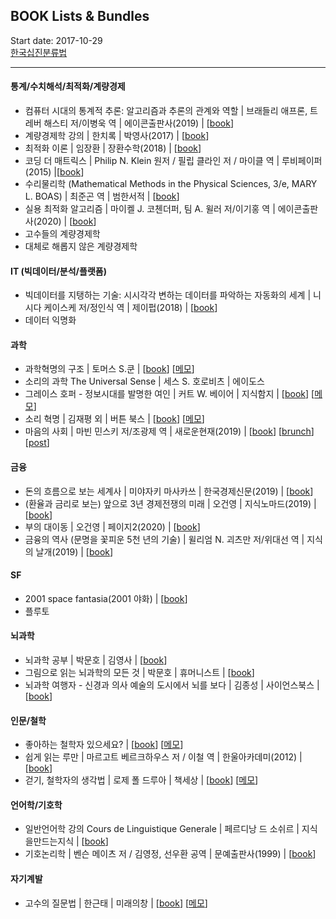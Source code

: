 ## BOOK Lists & Bundles 
Start date: 2017-10-29 <br>
[한국십진분류법](https://ko.wikipedia.org/wiki/%ED%95%9C%EA%B5%AD%EC%8B%AD%EC%A7%84%EB%B6%84%EB%A5%98%EB%B2%95)
<hr/>

#### 통계/수치해석/최적화/계량경제
* 컴퓨터 시대의 통계적 추론: 알고리즘과 추론의 관계와 역할 | 브래들리 애프론, 트레버 해스티 저/이병욱 역 | 에이콘출판사(2019) | [[book](http://www.yes24.com/Product/Goods/71829251)]
* 계량경제학 강의 | 한치록 | 박영사(2017) | [[book](http://www.yes24.com/Product/Goods/36418498)]
* 최적화 이론 | 임장환 | 장환수학(2018) | [[book](http://www.yes24.com/Product/Goods/64087284)]
* 코딩 더 매트릭스 | Philip N. Klein 원저 / 필립 클라인 저 / 마이클 역 | 루비페이퍼(2015) |[[book]( http://www.yes24.com/Product/Goods/17967245)]
* 수리물리학  (Mathematical Methods in the Physical Sciences, 3/e, MARY L. BOAS) | 최준곤 역 | 범한서적 | [[book](http://www.yes24.com/Product/Goods/70238375)]
* 실용 최적화 알고리즘 | 마이켈 J. 코첸더퍼, 팀 A. 윌러 저/이기홍 역 | 에이콘출판사(2020) | [[book](http://www.yes24.com/Product/Goods/92563359)]
* 고수들의 계량경제학
* 대체로 해롭지 않은 계량경제학 

#### IT (빅데이터/분석/플랫폼)
* 빅데이터를 지탱하는 기술: 시시각각 변하는 데이터를 파악하는 자동화의 세계 | 니시다 케이스케 저/정인식 역 | 제이펍(2018) | [[book](http://www.yes24.com/Product/Goods/66277191)]
* 데이터 익명화 

#### 과학
* 과학혁명의 구조 | 토머스 S.쿤 | [[book](http://www.kyobobook.co.kr/product/detailViewKor.laf?barcode=9788972915546)] [[메모](https://github.com/knlee-voice/BookNotes/blob/master/9788972915546_171212.md)]
* 소리의 과학 The Universal Sense | 세스 S. 호로비츠 | 에이도스  
* 그레이스 호퍼 - 정보시대를 발명한 여인 | 커트 W. 베이어 | 지식함지 | [[book](http://www.kyobobook.co.kr/product/detailViewKor.laf?barcode=9791195258499)] [[메모](https://github.com/knlee-voice/BookNotes/blob/master/9791195258499_180225.md)]
* 소리 혁명 | 김재평 외 | 버튼 북스 | [[book](http://www.kyobobook.co.kr/product/detailViewKor.laf?barcode=9791187320180)] [[메모](https://github.com/knlee-voice/BookNotes/blob/master/9791187320180_180418.md)]
* 마음의 사회 | 마빈 민스키 저/조광제 역 | 새로운현재(2019) | [[book](http://www.yes24.com/Product/Goods/69318285)] [[brunch](https://brunch.co.kr/@minnation/888)] [[post](https://m.post.naver.com/viewer/postView.nhn?volumeNo=17909791)]  

#### 금융
* 돈의 흐름으로 보는 세계사 | 미야자키 마사카쓰 | 한국경제신문(2019) | [[book](http://www.yes24.com/Product/Goods/78494996)]
* (환율과 금리로 보는) 앞으로 3년 경제전쟁의 미래 | 오건영 | 지식노마드(2019) | [[book](http://www.yes24.com/Product/Goods/76903153)] 
* 부의 대이동 | 오건영 | 페이지2(2020) | [[book](http://www.yes24.com/Product/Goods/91165853)] 
* 금융의 역사 (문명을 꽃피운 5천 년의 기술) | 윌리엄 N. 괴츠만 저/위대선 역 | 지식의 날개(2019) | [[book](http://www.yes24.com/Product/Goods/76645225)] 

#### SF
* 2001 space fantasia(2001 야화) | [[book](http://www.kyobobook.co.kr/product/detailViewKor.laf?barcode=9788959192588)]
* 플루토

#### 뇌과학
* 뇌과학 공부 | 박문호 | 김영사 | [[book](http://www.kyobobook.co.kr/product/detailViewKor.laf?ejkGb=KOR&mallGb=KOR&barcode=9788934979517)]
* 그림으로 읽는 뇌과학의 모든 것 | 박문호 | 휴머니스트 | [[book](http://www.kyobobook.co.kr/product/detailViewKor.laf?ejkGb=KOR&mallGb=KOR&barcode=9788958625957)]
* 뇌과학 여행자 - 신경과 의사 예술의 도시에서 뇌를 보다 | 김종성 | 사이언스북스 | [[book](http://www.kyobobook.co.kr/product/detailViewKor.laf?barcode=9788983715593)]

#### 인문/철학
* 좋아하는 철학자 있으세요? | [[book](http://www.kyobobook.co.kr/product/detailViewKor.laf?barcode=9791157524990)] [[메모](https://github.com/knlee-voice/BookNotes/blob/master/9791157524990_171029.md)]
* 쉽게 읽는 루만 | 마르고트 베르크하우스 저 / 이철 역 | 한울아카데미(2012) | [[book](http://www.yes24.com/Product/Goods/17242196)] 
* 걷기, 철학자의 생각법 | 로제 폴 드루아 | 책세상 | [[book](http://www.kyobobook.co.kr/product/detailViewKor.laf?barcode=9791159311437)] [[메모](https://github.com/knlee-voice/BookNotes/blob/master/100_171222.md)]

#### 언어학/기호학
* 일반언어학 강의 Cours de Linguistique Generale | 페르디낭 드 소쉬르 | 지식을만드는지식 | [[book](http://www.yes24.com/Product/Goods/6281268)]
* 기호논리학 | 벤슨 메이츠 저 / 김영정, 선우환 공역 | 문예출판사(1999) | [[book](http://www.yes24.com/Product/Goods/1789750)]

#### 자기계발
* 고수의 질문법 | 한근태 | 미래의창 | [[book](http://www.yes24.com/Product/Goods/58954867)] [[메모](https://github.com/knlee-voice/BookNotes/blob/master/9788959894987_180516.md)]
